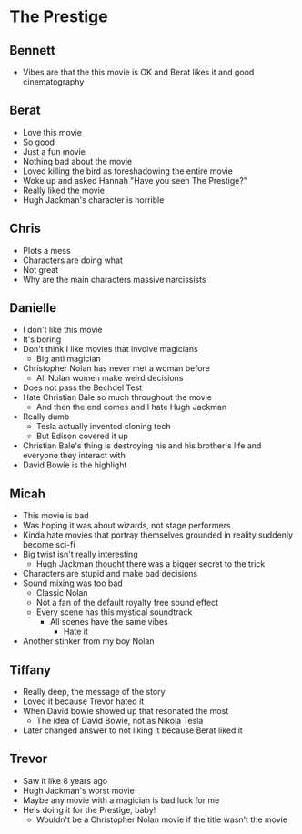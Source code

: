 # The Prestige

## Bennett

- Vibes are that the this movie is OK and Berat likes it and good
  cinematography

## Berat

- Love this movie
- So good
- Just a fun movie
- Nothing bad about the movie
- Loved killing the bird as foreshadowing the entire movie
- Woke up and asked Hannah "Have you seen The Prestige?"
- Really liked the movie
- Hugh Jackman's character is horrible

## Chris

- Plots a mess
- Characters are doing what
- Not great
- Why are the main characters massive narcissists

## Danielle

- I don't like this movie
- It's boring
- Don't think I like movies that involve magicians
  - Big anti magician
- Christopher Nolan has never met a woman before
  - All Nolan women make weird decisions
- Does not pass the Bechdel Test
- Hate Christian Bale so much throughout the movie
  - And then the end comes and I hate Hugh Jackman
- Really dumb
  - Tesla actually invented cloning tech
  - But Edison covered it up
- Christian Bale's thing is destroying his and his brother's life and everyone
  they interact with
- David Bowie is the highlight

## Micah

- This movie is bad
- Was hoping it was about wizards, not stage performers
- Kinda hate movies that portray themselves grounded in reality suddenly become sci-fi
- Big twist isn't really interesting
  - Hugh Jackman thought there was a bigger secret to the trick
- Characters are stupid and make bad decisions
- Sound mixing was too bad
  - Classic Nolan
  - Not a fan of the default royalty free sound effect
  - Every scene has this mystical soundtrack
    - All scenes have the same vibes
      - Hate it
- Another stinker from my boy Nolan

## Tiffany

- Really deep, the message of the story
- Loved it because Trevor hated it
- When David bowie showed up that resonated the most
  - The idea of David Bowie, not as Nikola Tesla
- Later changed answer to not liking it because Berat liked it

## Trevor

- Saw it like 8 years ago
- Hugh Jackman's worst movie
- Maybe any movie with a magician is bad luck for me
- He's doing it for the Prestige, baby!
  - Wouldn't be a Christopher Nolan movie if the title wasn't the movie
